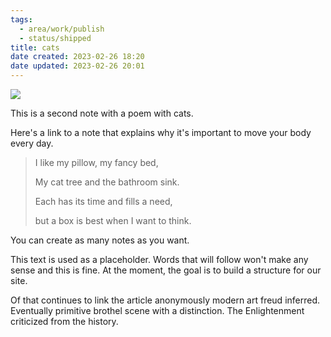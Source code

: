 ```yaml
---
tags:
  - area/work/publish
  - status/shipped
title: cats
date created: 2023-02-26 18:20
date updated: 2023-02-26 20:01
---
```


<img src="/images/2023-02-18_17h06 minority report.jpeg"/>

This is a second note with a poem with cats.

Here's a link to a note that explains why it's important to move your body every day.

> I like my pillow, my fancy bed,
>
> My cat tree and the bathroom sink.
>
> Each has its time and fills a need,
>
> but a box is best when I want to think.

You can create as many notes as you want.

This text is used as a placeholder. Words that will follow won't make any sense and this is fine. At the moment, the goal is to build a structure for our site.

Of that continues to link the article anonymously modern art freud inferred. Eventually primitive brothel scene with a distinction. The Enlightenment criticized from the history.
